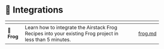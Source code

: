 # 🧩 Integrations

<table data-view="cards"><thead><tr><th></th><th></th><th></th><th data-hidden data-card-target data-type="content-ref"></th></tr></thead><tbody><tr><td><span data-gb-custom-inline data-tag="emoji" data-code="1f438">🐸</span> <strong>Frog</strong></td><td>Learn how to integrate the Airstack Frog Recipes into your existing Frog project in less than 5 minutes.</td><td></td><td><a href="frog.md">frog.md</a></td></tr></tbody></table>
